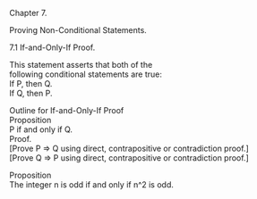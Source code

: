 Chapter 7.     


Proving Non-Conditional Statements.     


7.1 If-and-Only-If Proof.      

This statement asserts that both of the     
following conditional statements are true:     
If P, then Q.     
If Q, then P.     



Outline for If-and-Only-If Proof     
Proposition     
P if and only if Q.     
Proof.     
[Prove P => Q using direct, contrapositive or contradiction proof.]     
[Prove Q => P using direct, contrapositive or contradiction proof.]     


Proposition     
The integer n is odd if and only if n^2 is odd.     
